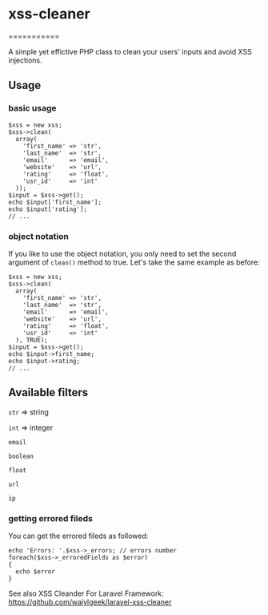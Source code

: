 # xss-cleaner
===========

A simple yet effictive PHP class to clean your users' inputs and avoid XSS injections.

## Usage
### basic usage
```
$xss = new xss;
$xss->clean(
  array(
    'first_name' => 'str', 
    'last_name'  => 'str',
    'email'      => 'email',
    'website'    => 'url',
    'rating'     => 'float',
    'usr_id'     => 'int'
  ));
$input = $xss->get();
echo $input['first_name'];
echo $input['rating'];
// ...
```

### object notation
If you like to use the object notation, you only need to set the second argument of `clean()` method to true. 
Let's take the same example as before:

```
$xss = new xss;
$xss->clean(
  array(
    'first_name' => 'str', 
    'last_name'  => 'str',
    'email'      => 'email',
    'website'    => 'url',
    'rating'     => 'float',
    'usr_id'     => 'int'
  ), TRUE);
$input = $xss->get();
echo $input->first_name;
echo $input->rating;
// ...
```

## Available filters
`str` => string

`int` => integer

`email`

`boolean`

`float` 

`url` 

`ip`


### getting errored fileds
You can get the errored fileds as followed:
```
echo 'Errors: '.$xss->_errors; // errors number
foreach($xss->_erroredFields as $error)
{
  echo $error
}
```


See also XSS Cleander For Laravel Framework: https://github.com/waiylgeek/laravel-xss-cleaner

